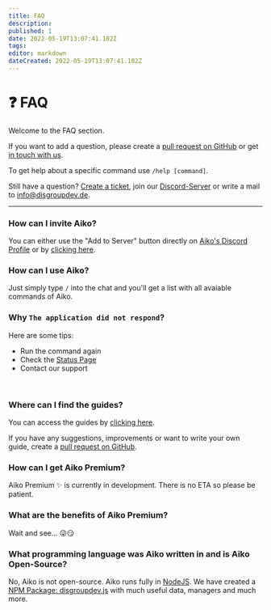 ```yaml
---
title: FAQ
description: 
published: 1
date: 2022-05-19T13:07:41.102Z
tags: 
editor: markdown
dateCreated: 2022-05-19T13:07:41.102Z
---
```


# ❓ FAQ

Welcome to the FAQ section.

If you want to add a question, please create a [pull request on GitHub](https://github.com/DisGroup-Development/aiko-wiki/compare) or get [in touch with us](/en/home).

To get help about a specific command use `/help [command]`.

Still have a question? [Create a ticket](https://disgroupdev.atlassian.net/servicedesk/customer/portal/1), join our [Discord-Server](https://discord.gg/xRveKFVUuG) or write a mail to info@disgroupdev.de.

---

### How can I invite Aiko?

You can either use the "Add to Server" button directly on [Aiko's Discord Profile](https://discord.com/users/881221114473365535) or by [clicking here](https://aikobot.ga/invite).
<br>

### How can I use Aiko?

Just simply type `/` into the chat and you'll get a list with all avaiable commands of Aiko.
<br>

### Why `The application did not respond`?

Here are some tips:

- Run the command again
- Check the [Status Page](https://disgroupdev.statuspage.io)
- Contact our support
<br>

### Where can I find the guides?
You can access the guides by [clicking here](/en/guides).

If you have any suggestions, improvements or want to write your own guide, create a [pull request on GitHub](https://github.com/DisGroup-Development/aiko-wiki/compare).
<br>

### How can I get Aiko Premium?
Aiko Premium ✨ is currently in development. There is no ETA so please be patient.
<br>

### What are the benefits of Aiko Premium?
Wait and see... 😜😏
<br>

### What programming language was Aiko written in and is Aiko Open-Source?
No, Aiko is not open-source. Aiko runs fully in [NodeJS](https://nodejs.org).
We have created a [NPM Package: disgroupdev.js](https://npmjs.com/disgroupdev.js) with much useful data, managers and much more. 